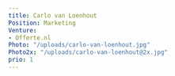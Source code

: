 ```yaml
---
title: Carlo van Loenhout
Position: Marketing
Venture:
- Offerte.nl
Photo: "/uploads/carlo-van-loenhout.jpg"
Photo2x: "/uploads/carlo-van-loenhout@2x.jpg"
prio: 1
---
```


